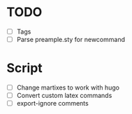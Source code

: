 # TODO
- [ ] Tags
- [ ] Parse preample.sty for newcommand

# Script
- [ ] Change martixes to work with hugo
- [ ] Convert custom latex commands
- [ ] export-ignore comments
